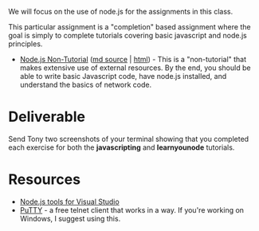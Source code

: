 

We will focus on the use of node.js for the assignments in this class.

This particular assignment is a "completion" based assignment where the goal is simply to complete tutorials covering basic javascript and node.js principles.

* [Node.js Non-Tutorial](Teaching/nodejsnon-tutorial.pdf) ([md source](Teaching/nodejsnon-tutorial.md) | [html](Teaching/nodejsnon-tutorial.html)) - This is a "non-tutorial" that makes extensive use of external resources. By the end, you should be able to write basic Javascript code, have node.js installed, and understand the basics of network code.

# Deliverable

Send Tony two screenshots of your terminal showing that you completed each exercise for both the **javascripting** and **learnyounode** tutorials.

# Resources

* [Node.js tools for Visual Studio](https://nodejstools.codeplex.com/)
* [PuTTY](http://www.chiark.greenend.org.uk/~sgtatham/putty/download.html) - a free telnet client that works in a way. If you're working on Windows, I suggest using this.
